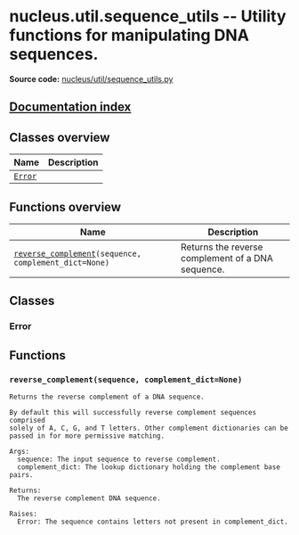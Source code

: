 # nucleus.util.sequence_utils -- Utility functions for manipulating DNA sequences.
**Source code:** [nucleus/util/sequence_utils.py](https://github.com/google/nucleus/tree/master/nucleus/util/sequence_utils.py)

[Documentation index](../../doc_index.md)
---


## Classes overview
Name | Description
-----|------------
[`Error`](#error) | 

## Functions overview
Name | Description
-----|------------
[`reverse_complement`](#reverse_complement)`(sequence, complement_dict=None)` | Returns the reverse complement of a DNA sequence.

## Classes
### Error


## Functions
<a name="reverse_complement"></a>
### `reverse_complement(sequence, complement_dict=None)`
```
Returns the reverse complement of a DNA sequence.

By default this will successfully reverse complement sequences comprised
solely of A, C, G, and T letters. Other complement dictionaries can be
passed in for more permissive matching.

Args:
  sequence: The input sequence to reverse complement.
  complement_dict: The lookup dictionary holding the complement base pairs.

Returns:
  The reverse complement DNA sequence.

Raises:
  Error: The sequence contains letters not present in complement_dict.
```

